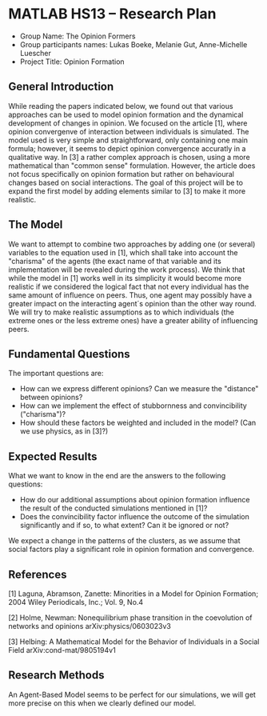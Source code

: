 ﻿# MATLAB HS13 – Research Plan

* Group Name: The Opinion Formers
* Group participants names: Lukas Boeke, Melanie Gut, Anne-Michelle Luescher
* Project Title: Opinion Formation

## General Introduction

While reading the papers indicated below, we found out that various approaches can be used to model opinion formation and the dynamical development of changes in opinion. We focused on the article [1], where opinion convergenve of interaction between individuals is simulated. The model used is very simple and straightforward, only containing one main formula; however, it seems to depict opinion convergence accuratly in a qualitative way. In [3] a rather complex approach is chosen, using a more mathematical than "common sense" formulation. However, the article does not focus specifically on opinion formation but rather on behavioural changes based on social interactions. The goal of this project will be to expand the first model by adding elements similar to [3] to make it more realistic.

## The Model

We want to attempt to combine two approaches by adding one (or several) variables to the equation used in [1], which shall take into account the "charisma" of the agents (the exact name of that variable and its implementation will be revealed during the work process). We think that while the model in [1] works well in its simplicity it would become more realistic if we considered the logical fact that not every individual has the same amount of influence on peers. Thus, one agent may possibly have a greater impact on the interacting agent´s opinion than the other way round. We will try to make realistic assumptions as to which individuals (the extreme ones or the less extreme ones) have a greater ability of influencing peers.

## Fundamental Questions

The important questions are:

* How can we express different opinions? Can we measure the "distance" between opinions?
* How can we implement the effect of stubbornness and convincibility ("charisma")?
* How should these factors be weighted and included in the model? (Can we use physics, as in [3]?)

## Expected Results

What we want to know in the end are the answers to the following questions:

* How do our additional assumptions about opinion formation influence the result of the conducted simulations mentioned in [1]?
* Does the convincibility factor influence the outcome of the simulation significantly and if so, to what extent? Can it be ignored or not?

We expect a change in the patterns of the clusters, as we assume that social factors play a significant role in opinion formation and convergence.
## References 

[1] Laguna, Abramson, Zanette: Minorities in a Model for Opinion Formation; 
2004 Wiley Periodicals, Inc.; Vol. 9, No.4

[2] Holme, Newman: Nonequilibrium phase transition in the coevolution of networks and opinions
arXiv:physics/0603023v3

[3] Helbing: A Mathematical Model for the Behavior of Individuals in a Social Field
arXiv:cond-mat/9805194v1

## Research Methods

An Agent-Based Model seems to be perfect for our simulations, we will get more precise on this when we clearly defined our model.